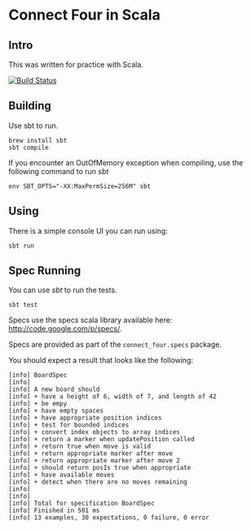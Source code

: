 # Connect Four in Scala

## Intro

This was written for practice with Scala.

[![Build Status](https://travis-ci.org/jamiely/connect-four-scala.svg?branch=master)](https://travis-ci.org/jamiely/connect-four-scala)

## Building

Use sbt to run. 

    brew install sbt
    sbt compile

If you encounter an OutOfMemory exception when compiling, use the
following command to run *sbt*

    env SBT_OPTS="-XX:MaxPermSize=256M" sbt

## Using

There is a simple console UI you can run using:

    sbt run

## Spec Running

You can use *sbt* to run the tests. 

    sbt test

Specs use the specs scala library available here: http://code.google.com/p/specs/.

Specs are provided as part of the `connect_four.specs` package. 

You should expect a result that looks like the following:

    [info] BoardSpec
    [info] 
    [info] A new board should
    [info] + have a height of 6, width of 7, and length of 42
    [info] + be empy
    [info] + have empty spaces
    [info] + have appropriate position indices
    [info] + test for bounded indices
    [info] + convert index objects to array indices
    [info] + return a marker when updatePosition called
    [info] + return true when move is valid
    [info] + return appropriate marker after move
    [info] + return appropriate marker after move 2
    [info] + should return posIs true when appropriate
    [info] + have available moves
    [info] + detect when there are no moves remaining
    [info]  
    [info]  
    [info] Total for specification BoardSpec
    [info] Finished in 501 ms
    [info] 13 examples, 30 expectations, 0 failure, 0 error

